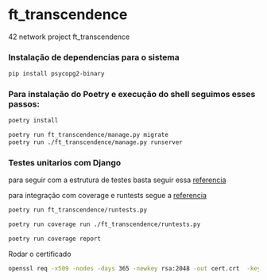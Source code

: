 # ft_transcendence

42 network project ft_transcendence

### Instalação de dependencias para o sistema

``` sh
pip install psycopg2-binary
```

### Para instalação do Poetry e execução do shell seguimos esses passos:

``` sh
poetry install

poetry run ft_transcendence/manage.py migrate
poetry run ./ft_transcendence/manage.py runserver
```

### Testes unitarios com Django

para seguir com a estrutura de testes basta seguir essa [referencia](https://docs.djangoproject.com/en/4.2/internals/contributing/writing-code/unit-tests/)

para integração com coverage e runtests segue a [referencia](https://docs.djangoproject.com/en/4.2/topics/testing/advanced/#topics-testing-code-coverage)


``` sh
poetry run ft_transcendence/runtests.py
```

``` sh
poetry run coverage run ./ft_transcendence/runtests.py

poetry run coverage report
```

Rodar o certificado
```sh
openssl req -x509 -nodes -days 365 -newkey rsa:2048 -out cert.crt  -keyout cert.key -subj "/C=BR/ST=São Paulo/L=São Paulo/O=42SP/OU=transcender/CN=transcender/"
```

